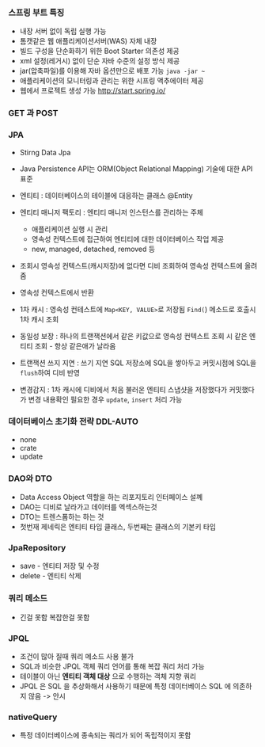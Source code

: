 ### 스프링 부트 특징
- 내장 서버 없이 독립 실행 가능
- 톰캣같은 웹 애플리케이션서버(WAS) 자체 내장
- 빌드 구성을 단순화하기 위한 Boot Starter 의존성 제공
- xml 설정(레거시) 없이 단순 자바 수준의 설정 방식 제공
- jar(압축파일)를 이용해 자바 옵션만으로 배포 가능 `java -jar ~`
- 애플리케이션의 모니터링과 관리는 위한 시프링 액추에이터 제공
- 웹에서 프로젝트 생성 가능
  http://start.spring.io/

###  GET 과 POST


### JPA
- Stirng Data Jpa
- Java Persistence API는 ORM(Object Relational Mapping) 기술에 대한 API 표준
- 엔티티 : 데이터베이스의 테이블에 대응하는 클래스 @Entity
- 엔티티 매니저 팩토리 : 엔티티 매니저 인스턴스를 관리하는 주체
  - 애플리케이션 실행 시 관리
  - 영속성 컨텍스트에 접근하여 엔티티에 대한 데이터베이스 작업 제공
  - new, managed,  detached, removed 등

- 조회시 영속성 컨텍스트(캐시저장)에 없다면 디비 조회하여 영속성 컨텍스트에 올려줌
- 영속성 컨텍스트에서 반환
- 1차 캐시 : 영속성 컨테스트에 `Map<KEY, VALUE>`로 저장됨 `Find(`) 메소드로 호출시 1차 캐시 조회
- 동일성 보장 : 하나의 트랜잭션에서 같은 키값으로 영속성 컨텍스트 조회 시 같은 엔티티 조회 - 항상 같은애가 날라옴
- 트랜잭션 쓰지 지연 : 쓰기 지연 SQL 저장소에 SQL을 쌓아두고 커밋시점에 SQL을 `flush`하여 디비 반영
- 변경감지 : 1차 캐시에 디비에서 처음 불러온 엔티티 스냅샷을 저장했다가 커밋했다가 변경 내용확인 필요한 경우  `update`, `insert` 처리 가능

### 데이터베이스 초기화 전략 DDL-AUTO
- none
- crate
- update

### DAO와 DTO
- Data Access Object 역할을 하는 리포지토리 인터페이스 설꼐
- DAO는 디비로 날라가고 데이터를 엑섹스하는것  
- DTO는 트렌스폼하는 하는 것  
- 첫번재 제네릭은 엔티티 타입 클래스, 두번째는 클래스의 기본키 타입

### JpaRepository
- save - 엔티티 저장 및 수정
- delete - 엔티티 삭제

### 쿼리 메소드
- 긴걸 못함 복잡한걸 못함

### JPQL
- 조건이 많아 질때 쿼리 메소드 사용 불가
- SQL과 비슷한 JPQL 객체 쿼리 언어를 통해 복잡 쿼리 처리 가능
- 테이블이 아닌 **엔티티 객체 대상** 으로 수행하는 객체 지향 쿼리
- JPQL 은 SQL 을 추상화해서 사용하기 때문에 특정 데이터베이스 SQL 에 의존하지 않음  -> 안시

### nativeQuery
- 특정 데이터베이스에 종속되는 쿼리가 되어 독립적이지 못함